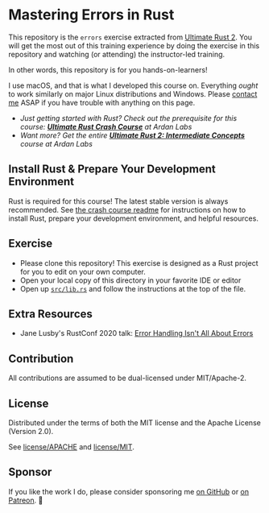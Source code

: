 # Mastering Errors in Rust

This repository is the `errors` exercise extracted from [Ultimate Rust 2]. You will get the most out of this training experience by doing the exercise in this repository and watching (or attending) the instructor-led training.

In other words, this repository is for you hands-on-learners!

I use macOS, and that is what I developed this course on.  Everything _ought_ to work similarly on major Linux distributions and Windows. Please [contact me](mailto:nathan@agileperception.com) ASAP if you have trouble with anything on this page.

- _Just getting started with Rust? Check out the prerequisite for this course: **[Ultimate Rust Crash Course]** at Ardan Labs_
- _Want more? Get the entire **[Ultimate Rust 2: Intermediate Concepts]** course at Ardan Labs_

## Install Rust & Prepare Your Development Environment

Rust is required for this course!  The latest stable version is always recommended. See [the crash course readme] for instructions on how to install Rust, prepare your development environment, and helpful resources.

## Exercise

- Please clone this repository! This exercise is designed as a Rust project for you to edit on your own computer.
- Open your local copy of this directory in your favorite IDE or editor
- Open up [`src/lib.rs`](src/lib.rs) and follow the instructions at the top of the file.

## Extra Resources

- Jane Lusby's RustConf 2020 talk: [Error Handling Isn't All About Errors]

## Contribution

All contributions are assumed to be dual-licensed under MIT/Apache-2.

## License

Distributed under the terms of both the MIT license and the Apache License (Version 2.0).

See [license/APACHE](license/APACHE) and [license/MIT](license/MIT).

## Sponsor

If you like the work I do, please consider sponsoring me [on GitHub] or [on Patreon]. 💖

[Ultimate Rust Crash Course]: https://www.ardanlabs.com/training/self-paced/individuals/bundles/rust/
[Ultimate Rust 2: Intermediate Concepts]: https://www.ardanlabs.com/training/self-paced/individuals/bundles/rust/
[Ultimate Rust 2]: https://github.com/CleanCut/ultimate_rust2
[on GitHub]: https://github.com/sponsors/CleanCut
[on Patreon]: https://patreon.com/nathanstocks
[Error Handling Isn't All About Errors]: https://www.youtube.com/watch?v=rAF8mLI0naQ
[the crash course readme]: https://github.com/cleancut/ultimate_rust_crash_course?tab=readme-ov-file#install-rust

